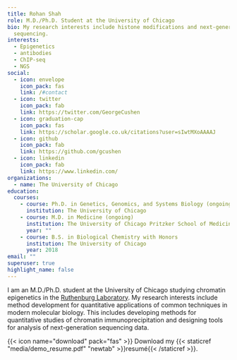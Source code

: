 ```yaml
---
title: Rohan Shah
role: M.D./Ph.D. Student at the University of Chicago
bio: My research interests include histone modifications and next-generation
  sequencing.
interests:
  - Epigenetics
  - antibodies
  - ChIP-seq
  - NGS
social:
  - icon: envelope
    icon_pack: fas
    link: /#contact
  - icon: twitter
    icon_pack: fab
    link: https://twitter.com/GeorgeCushen
  - icon: graduation-cap
    icon_pack: fas
    link: https://scholar.google.co.uk/citations?user=sIwtMXoAAAAJ
  - icon: github
    icon_pack: fab
    link: https://github.com/gcushen
  - icon: linkedin
    icon_pack: fab
    link: https://www.linkedin.com/
organizations:
  - name: The University of Chicago
education:
  courses:
    - course: Ph.D. in Genetics, Genomics, and Systems Biology (ongoing)
      institution: The University of Chicago
    - course: M.D. in Medicine (ongoing)
      institution: The University of Chicago Pritzker School of Medicine
      year: ""
    - course: B.S. in Biological Chemistry with Honors
      institution: The University of Chicago
      year: 2018
email: ""
superuser: true
highlight_name: false
---
```

I am an M.D./Ph.D. student at the University of Chicago studying chromatin epigenetics in the [Ruthenburg Laboratory](http://ruthenlab.org/). My research interests include method development for quantitative applications of common techniques in modern molecular biology. This includes developing methods for quantitative studies of chromatin immunoprecipitation and designing tools for analysis of next-generation sequencing data.

{{< icon name="download" pack="fas" >}} Download my {{< staticref "media/demo_resume.pdf" "newtab" >}}resumé{{< /staticref >}}.